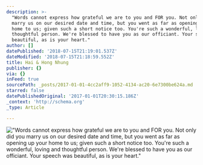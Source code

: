 ```yaml
---
description: >-
  "Words cannot express how grateful we are to you and FOR you. Not only did you
  marry us on our desired date and time, but you went as far as opening up your
  home to us; given such a short notice too. You're such a wonderful, loving and
  thoughtful person. We're blessed to have you as our officiant. Your speech was
  beautiful, as is your heart."
author: []
datePublished: '2018-07-15T21:19:01.537Z'
dateModified: '2018-07-15T21:18:59.552Z'
title: Hai & Hong Nhung
publisher: {}
via: {}
inFeed: true
sourcePath: _posts/2017-01-01-4cc2aff9-1052-4134-ac20-6e7300be624a.md
starred: false
datePublishedOriginal: '2017-01-01T20:30:15.186Z'
_context: 'http://schema.org'
_type: Article

---
```

!["Words cannot express how grateful we are to you and FOR you. Not only did you marry us on our desired date and time, but you went as far as opening up your home to us; given such a short notice too. You're such a wonderful, loving and thoughtful person. We're blessed to have you as our officiant. Your speech was beautiful, as is your heart."](https://the-grid-user-content.s3-us-west-2.amazonaws.com/8b3defd5-0a62-4126-b458-ee95fa795108.jpg)